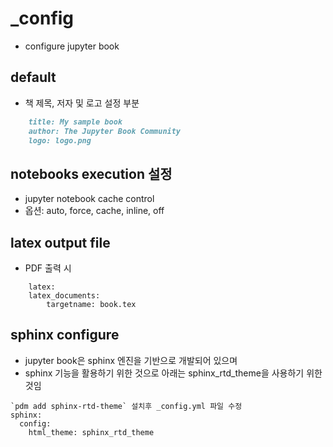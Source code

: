 # _config
* configure jupyter book

## default
* 책 제목, 저자 및 로고 설정 부분
```md
    title: My sample book
    author: The Jupyter Book Community
    logo: logo.png
```

## notebooks execution 설정
* jupyter notebook cache control
* 옵션: auto, force, cache, inline, off

## latex output file
* PDF 출력 시
```
    latex:
    latex_documents:
        targetname: book.tex
```

## sphinx configure
* jupyter book은 sphinx 엔진을 기반으로 개발되어 있으며
* sphinx 기능을 활용하기 위한 것으로 아래는 sphinx_rtd_theme을 사용하기 위한 것임
```
`pdm add sphinx-rtd-theme` 설치후 _config.yml 파일 수정
sphinx:
  config:
    html_theme: sphinx_rtd_theme
```